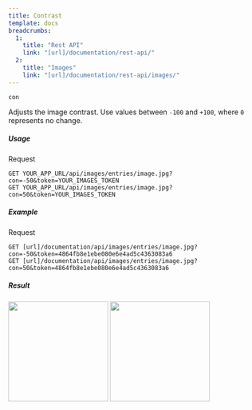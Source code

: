 ```yaml
---
title: Contrast
template: docs 
breadcrumbs:
  1:
    title: "Rest API"
    link: "[url]/documentation/rest-api/"
  2:
    title: "Images"
    link: "[url]/documentation/rest-api/images/"
---
```


`con`

Adjusts the image contrast. Use values between `-100` and `+100`, where `0` represents no change.

##### Usage

<div class="file-header">Request</div>

```http
GET YOUR_APP_URL/api/images/entries/image.jpg?con=-50&token=YOUR_IMAGES_TOKEN
GET YOUR_APP_URL/api/images/entries/image.jpg?con=50&token=YOUR_IMAGES_TOKEN
```

##### Example

<div class="file-header">Request</div>

```http
GET [url]/documentation/api/images/entries/image.jpg?con=-50&token=4864fb8e1ebe080e6e4ad5c4363083a6
GET [url]/documentation/api/images/entries/image.jpg?con=50&token=4864fb8e1ebe080e6e4ad5c4363083a6
```

##### Result

<img width="200" class="inline" src="[url]/documentation/api/images/entries/image.jpg?con=-50&token=4864fb8e1ebe080e6e4ad5c4363083a6">
<img width="200" class="inline" src="[url]/documentation/api/images/entries/image.jpg?con=50&token=4864fb8e1ebe080e6e4ad5c4363083a6">
